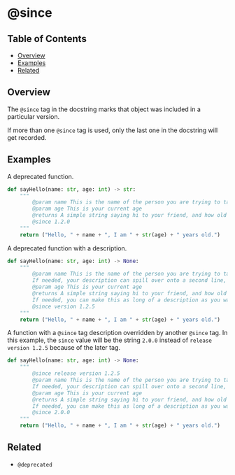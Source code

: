 # @since

## Table of Contents

- [Overview](#overview)
- [Examples](#examples)
- [Related](#related)

## Overview

The `@since` tag in the docstring marks that object was included in a particular version.

If more than one `@since` tag is used, only the last one in the docstring will get recorded.

## Examples

A deprecated function.

```python
def sayHello(name: str, age: int) -> str:
    """
        @param name This is the name of the person you are trying to talk to
        @param age This is your current age
        @returns A simple string saying hi to your friend, and how old you are.
        @since 1.2.0
    """
    return ("Hello, " + name + ", I am " + str(age) + " years old.")
```

A deprecated function with a description.

```python
def sayHello(name: str, age: int) -> None:
    """
        @param name This is the name of the person you are trying to talk to.
        If needed, your description can spill over onto a second line, or more if needed.
        @param age This is your current age
        @returns A simple string saying hi to your friend, and how old you are.
        If needed, you can make this as long of a description as you want.
        @since version 1.2.5
    """
    return ("Hello, " + name + ", I am " + str(age) + " years old.")
```

A function with a `@since` tag description overridden by another `@since` tag. In this example, the `since` value will be the string `2.0.0` instead of `release version 1.2.5` because of the later tag.

```python
def sayHello(name: str, age: int) -> None:
    """
        @since release version 1.2.5
        @param name This is the name of the person you are trying to talk to.
        If needed, your description can spill over onto a second line, or more if needed.
        @param age This is your current age
        @returns A simple string saying hi to your friend, and how old you are.
        If needed, you can make this as long of a description as you want.
        @since 2.0.0
    """
    return ("Hello, " + name + ", I am " + str(age) + " years old.")
```

## Related

- `@deprecated`